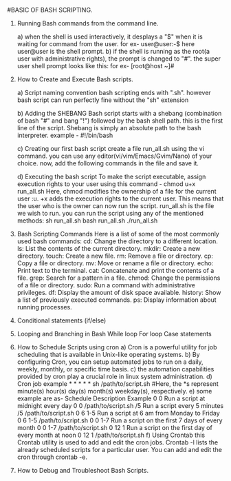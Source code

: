 #BASIC OF BASH SCRIPTING.

1. Running Bash commands from the command line.
   
      a) when the shell is used interactively, it desplays a "$" when it is waiting for command from the user.
        for ex- user@user:-$ 
          here user@user is the shell prompt.
      b) if the shell is running as the root(a user with administrative rights), the prompt is changed to "#". the super user shell prompt looks like this:
        for ex- [root@host ~]#

2. How to Create and Execute Bash scripts.
   
     a) Script naming convention
         bash scripting ends with ".sh". however bash script can run perfectly fine without the "sh" extension

     b) Adding the SHEBANG
         Bash script starts with a shebang (combination of bash "#" and bang "!") followed by the bash shell path.
         this is the first line of the script.
         Shebang is simply an absolute path to the bash interpreter.
         example - #!/bin/bash

     c) Creating our first bash script
         create a file run_all.sh using the vi command. you can use any editor(vi/vim/Emacs/Gvim/Nano) of your choice.
         now, add the following commands in the file and save it.

     d) Executing the bash script
         To make the script executable, assign execution rights to your user using this command - chmod u+x run_all.sh 
           Here,
              chmod modifies the ownership of a file for the current user :u.
              +x adds the execution rights to the current user. This means that the user who is the owner can now run the script.
              run_all.sh is the file we wish to run.
          you can run the script using any of the mentioned methods:
              sh run_all.sh
              bash run_all.sh
              ./run_all.sh

3. Bash Scripting Commands
         Here is a list of some of the most commonly used bash commands:
            cd: Change the directory to a different location.
            ls: List the contents of the current directory.
            mkdir: Create a new directory.
            touch: Create a new file.
            rm: Remove a file or directory.
            cp: Copy a file or directory.
            mv: Move or rename a file or directory.
            echo: Print text to the terminal.
            cat: Concatenate and print the contents of a file.
            grep: Search for a pattern in a file.
            chmod: Change the permissions of a file or directory.
            sudo: Run a command with administrative privileges.
            df: Display the amount of disk space available.
            history: Show a list of previously executed commands.
            ps: Display information about running processes.

4. Conditional statements (if/else)
         
   
5. Looping and Branching in Bash
   While loop
   For loop
   Case statements
   
6. How to Schedule Scripts using cron
         a) Cron is a powerful utility for job scheduling that is available in Unix-like operating systems.
         b) By configuring Cron, you can setup automated jobs to run on a daily, weekly, monthly, or specific time basis.
         c) the automation capabilities provided by cron play a crucial role in linux system administration.
         d) Cron job example
               * * * * * sh /path/to/script.sh    #Here, the *s represent minute(s) hour(s) day(s) month(s) weekday(s), respectively.
         e) some example are as-
                  Schedule	   Description	                                             Example
                  0 0	      Run a script at midnight every day	                     0 0 /path/to/script.sh
                  /5	         Run a script every 5 minutes	                           /5 /path/to/script.sh
                  0 6 1-5	   Run a script at 6 am from Monday to Friday	            0 6 1-5 /path/to/script.sh
                  0 0 1-7	   Run a script on the first 7 days of every month	         0 0 1-7 /path/to/script.sh
                  0 12 1	   Run a script on the first day of every month at noon	   0 12 1 /path/to/script.sh
         f) Using Crontab
               this Crontab utility is used to add and edit the cron jobs.
               Crontab -l lists the already scheduled scripts for a particular user.
               You can add and edit the cron through crontab -e. 
   
8. How to Debug and Troubleshoot Bash Scripts.
   


     
     

